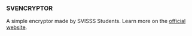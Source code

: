### SVENCRYPTOR
A simple encryptor made by SVISSS Students. Learn more on the [official website](https://svcryt.github.io).

